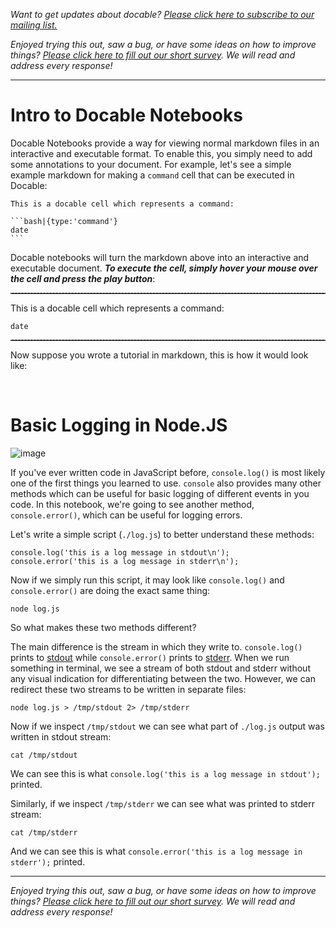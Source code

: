 _Want to get updates about docable? [Please click here to subscribe to our mailing list.](https://buttondown.email/ottomatica)_

_Enjoyed trying this out, saw a bug, or have some ideas  on how to improve things? [Please click here to fill out our short survey](https://forms.gle/fMe8u4zsQyRss8rx9). We will read and address every response!_

---

# Intro to Docable Notebooks

Docable Notebooks provide a way for viewing normal markdown files in an interactive and executable format. To enable this, you simply need to add some annotations to your document. For example, let's see a simple example markdown for making a `command` cell that can be executed in Docable:

~~~
This is a docable cell which represents a command:

```bash|{type:'command'}
date
```
~~~

Docable notebooks will turn the markdown above into an interactive and executable document. **_To execute the cell, simply hover your mouse over the cell and press the play button_**:

<hr style="border-top: 1px dashed gray;">

This is a docable cell which represents a command:

```bash|{type:'command'}
date
```
<hr style="border-top: 1px dashed gray;">

Now suppose you wrote a tutorial in markdown, this is how it would look like:

<br>

# Basic Logging in Node.JS

![image](https://user-images.githubusercontent.com/9158546/89744100-c89e4380-da77-11ea-8f34-e8e255bb5de6.png)

If you've ever written code in JavaScript before, `console.log()` is most likely one of the first things you learned to use. `console` also provides many other methods which can be useful for basic logging of different events in you code. In this notebook, we're going to see another method, `console.error()`, which can be useful for logging errors.

Let's write a simple script (`./log.js`) to better understand these methods:

```js|{type:'file', path:'log.js'}
console.log('this is a log message in stdout\n');
console.error('this is a log message in stderr\n');
```

Now if we simply run this script, it may look like `console.log()` and `console.error()` are doing the exact same thing:

```js|{type:'command', failed_when:'exitCode!=0'}
node log.js
```

So what makes these two methods different?

The main difference is the stream in which they write to. `console.log()` prints to [stdout](https://linux.die.net/man/3/stdout) while `console.error()` prints to [stderr](https://linux.die.net/man/3/stderr). When we run something in terminal, we see a stream of both stdout and stderr without any visual indication for differentiating between the two. However, we can redirect these two streams to be written in separate files:

```js|{type:'command', failed_when:'exitCode!=0'}
node log.js > /tmp/stdout 2> /tmp/stderr
```

Now if we inspect `/tmp/stdout` we can see what part of `./log.js` output was written in stdout stream:

```bash|{type:'command'}
cat /tmp/stdout
```

We can see this is what `console.log('this is a log message in stdout');` printed.


Similarly, if we inspect `/tmp/stderr` we can see what was printed to stderr stream:

```bash|{type:'command'}
cat /tmp/stderr
```

And we can see this is what `console.error('this is a log message in stderr');` printed.

---

_Enjoyed trying this out, saw a bug, or have some ideas  on how to improve things? [Please click here to fill out our short survey](https://forms.gle/fMe8u4zsQyRss8rx9). We will read and address every response!_
